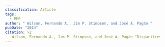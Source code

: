 ```yaml
---
classification: Article
tags:
  - MMP
author: " Wilson, Fernando A., Jim P. Stimpson, and José A. Pagán "
pubDate: "2014"
citation: >2
   Wilson, Fernando A., Jim P. Stimpson, and José A. Pagán "Disparities in Health Outcomes of Return Migrants in Mexico." International Journal of Population Research, vol. 204, Article ID 468250, 9 pages. 2014.
---
```

